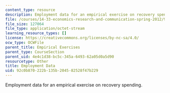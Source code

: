 ```yaml
---
content_type: resource
description: Employment data for an empirical exercise on recovery spending.
file: /courses/14-33-economics-research-and-communication-spring-2012/92c0b870222b135b204582528f47b229_employment.dta
file_size: 127064
file_type: application/octet-stream
learning_resource_types: []
license: https://creativecommons.org/licenses/by-nc-sa/4.0/
ocw_type: OCWFile
parent_title: Empirical Exercises
parent_type: CourseSection
parent_uid: 4e4c1d38-bc5c-345a-6493-62a05d0a5d90
resourcetype: Other
title: Employment Data
uid: 92c0b870-222b-135b-2045-82528f47b229
---
```

Employment data for an empirical exercise on recovery spending.